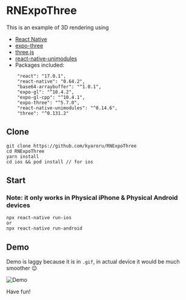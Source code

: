 ﻿# RNExpoThree
 
 This is an example of 3D rendering using 
 - [React Native](https://reactnative.dev/)
 - [expo-three](https://github.com/expo/expo-three)
 - [three.js](https://threejs.org/docs/)
 - [react-native-unimodules](https://docs.expo.dev/bare/installing-unimodules/)
 - Packages included:

```
    "react": "17.0.1",
    "react-native": "0.64.2",
    "base64-arraybuffer": "^1.0.1",
    "expo-gl": "^10.4.2",
    "expo-gl-cpp": "^10.4.1",
    "expo-three": "^5.7.0",
    "react-native-unimodules": "^0.14.6",
    "three": "^0.131.2"
```


## Clone

```
git clone https://github.com/kyaroru/RNExpoThree
cd RNExpoThree
yarn install
cd ios && pod install // for ios
```

## Start
### Note: it only works in Physical iPhone & Physical Android devices

```
npx react-native run-ios
or
npx react-native run-android
```

## Demo
Demo is laggy because it is in `.gif`, in actual device it would be much smoother 😉

![Demo](http://g.recordit.co/MelfordMQx.gif)

Have fun!



